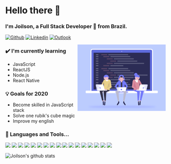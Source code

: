 # Hello there 🖖

### I'm Joilson, a Full Stack Developer 🚀 from Brazil.

[![Github](https://img.shields.io/badge/-Github-000?style=flat&logo=Github&logoColor=white)](https://github.com/joilsonLeal)
[![Linkedin](https://img.shields.io/badge/-LinkedIn-blue?style=flat&logo=Linkedin&logoColor=white)](https://www.linkedin.com/in/joilsonleal/)
[![Outlook](https://img.shields.io/badge/-Outlook-0078D4?style=flat&logo=Microsoft-Outlook&logoColor=white)](mailto:joilson_rg@hotmail.com)

<img width="55%" align="right" alt="GIF" src="https://github.com/joilsonLeal/joilsonLeal/blob/master/imgs/comunidade.gif" />

### ✔️ I'm currently learning
- JavaScript
- ReactJS
- Node.js
- React Native

### 💡 Goals for 2020
- Become skilled in JavaScript stack
- Solve one rubik's cube magic
- Improve my english

### 📖 Languages and Tools...

![](https://img.shields.io/badge/ReactJS-informational?style=flat&logo=React&logoColor=white&color=61DAFB)
![](https://img.shields.io/badge/Node.js-informational?style=flat&logo=Node.js&logoColor=white&color=339933)
![](https://img.shields.io/badge/Nodemon-informational?style=flat&logo=Nodemon&logoColor=white&color=76D04B)
![](https://img.shields.io/badge/PostgreSQL-informational?style=flat&logo=PostgreSQL&logoColor=white&color=336791)
![](https://img.shields.io/badge/MySQL-informational?style=flat&logo=MySQL&logoColor=white&color=4479A1)
![](https://img.shields.io/badge/SQLite-informational?style=flat&logo=SQLite&logoColor=white&color=003B57)
![](https://img.shields.io/badge/SQL%20Server-informational?style=flat&logo=Microsoft%20SQL%20Server&logoColor=white&color=CC2927)
![](https://img.shields.io/badge/Docker-informational?style=flat&logo=Docker&logoColor=white&color=2496ED)
![](https://img.shields.io/badge/Gitpod-informational?style=flat&logo=Gitpod&logoColor=white&color=1AA6E4)
![](https://img.shields.io/badge/Git-informational?style=flat&logo=Git&logoColor=white&color=F05032)
![](https://img.shields.io/badge/GitHub-informational?style=flat&logo=GitHub&logoColor=white&color=181717)
![](https://img.shields.io/badge/DigitalOcean-informational?style=flat&logo=DigitalOcean&logoColor=white&color=0080FF)
![](https://img.shields.io/badge/Vultr-informational?style=flat&logo=Vultr&logoColor=white&color=007BFC)
![](https://img.shields.io/badge/Visual%20Studio%20Code-informational?style=flat&logo=Visual%20Studio%20Code&logoColor=white&color=007ACC)
![](https://img.shields.io/badge/Visual%20Studio-informational?style=flat&logo=Visual%20Studio&logoColor=white&color=5C2D91)
![](https://img.shields.io/badge/C%23-informational?style=flat&logo=C%20Sharp&logoColor=white&color=239120)
![](https://img.shields.io/badge/%2ENET-informational?style=flat&logo=%2ENET&logoColor=white&color=5C2D91)
<br />

![Joilson's github stats](https://github-readme-stats.vercel.app/api?username=joilsonLeal&show_icons=true)

<!-- Resources -->
<!-- Icons: https://simpleicons.org/ -->
<!-- GitHub Stats: https://github.com/anuraghazra/github-readme-stats -->
<!-- Emojis: https://emojipedia.org/emoji/ -->
<!-- HTML Emojis: https://www.fileformat.info/index.htm -->
<!-- Shields: https://shields.io/ -->
<!-- Awesome GitHub Profile README: https://github.com/abhisheknaiidu/awesome-github-profile-readme -->
